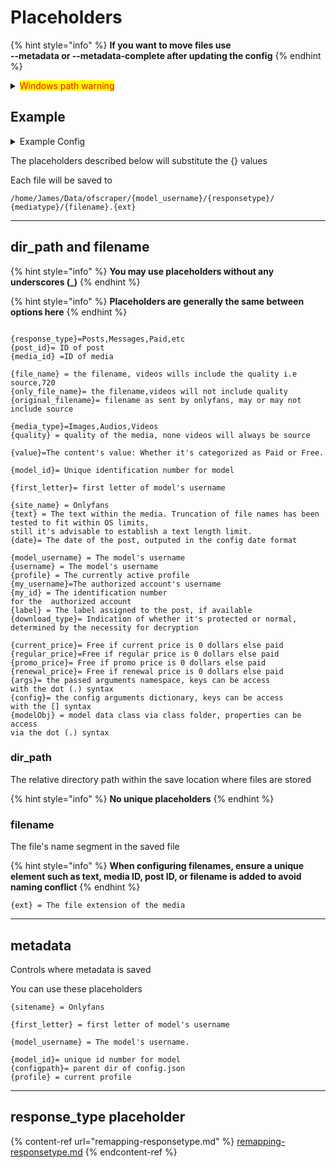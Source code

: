 # Placeholders

{% hint style="info" %}
**If you want to move files use** \
**--metadata or --metadata-complete after updating the config**
{% endhint %}

<details>

<summary><mark style="color:red;">Windows path warning</mark></summary>

<mark style="color:red;">**`\ should be escaped or replaced with a \\ or /`**</mark>

<mark style="color:red;">**`Not doing this could lead to an error`**</mark>

<mark style="color:red;">**`Examples:`**</mark>

```
C:\Users\John.config\ofscraper\bin\ffmpeg.exe => 
```

```
C:\Users\John.config\ofscraper\bin\ffmpeg.exe => 
C:/Users/John.config/ofscraper/bin/ffmpeg.exe
```

</details>

## Example

<details>

<summary>Example Config</summary>

```json
{
    "config": {
        "main_profile": "main_profile",
        "metadata": "{configpath}/{profile}/.data/{model_username}_{model_id}",
        "discord": "",
        "file_options": {
            "save_location": "/home/james/Data/ofscraper",
            "dir_format": "/{model_username}/{responsetype}/{mediatype}/",
            "file_format": "{filename}.{ext}",
            "textlength": 0,
            "space-replacer": " ",
            "date": "MM-DD-YYYY",
            "text_type_default": "letter",
            "truncation_default": true
        },
        "download_options": {
            "file_size_limit": 0,
            "file_size_min": 0,
            "filter": [
                "Images",
                "Audios",
                "Videos"
            ],
            "auto_resume": false,
            "system_free_min": 0,
            "number_retries": 10
        },
        "binary_options": {
            "mp4decrypt": "//home/james/.config/ofscraper/bin/mp4decrypt",
            "ffmpeg": "//home/james/.config/ofscraper/bin/ffmpeg"
        },
        "cdm_options": {
            "private-key": "//home/james/.config/ofscraper/device/private_key.pem",
            "client-id": "//home/james/.config/ofscraper/device/client_id.bin",
            "key-mode-default": "manual",
            "keydb_api": ""
        },
        "performance_options": {
            "download-sems": 10,
            "threads": 10
        },
        "advanced_options": {
            "code-execution": true,
            "dynamic-mode-default": "dc",
            "backend": "aio",
            "downloadbars": false,
            "cache-mode": "sqlite",
            "appendlog": false,
            "custom_values":null
            "sanitize_text": false,
            "avatar": true,
            "temp_dir": null
        },
        "responsetype": {
            "timeline": "Posts",
            "message": "Messages",
            "archived": "Archived",
            "paid": "Messages",
            "stories": "Stories",
            "highlights": "Stories",
            "profile": "Profile",
            "pinned": "Posts"
        }
    }
}
```



</details>

The placeholders described below will substitute the {} values

Each file will be saved to&#x20;

```
/home/James/Data/ofscraper/{model_username}/{responsetype}/
{mediatype}/{filename}.{ext}
```

***

## dir\_path and filename



{% hint style="info" %}
**You may use placeholders without any underscores (\_)**
{% endhint %}

{% hint style="info" %}
**Placeholders are generally the same between options here**
{% endhint %}

```

{response_type}=Posts,Messages,Paid,etc
{post_id}= ID of post
{media_id} =ID of media

{file_name} = the filename, videos wills include the quality i.e source,720
{only_file_name}= the filename,videos will not include quality
{original_filename}= filename as sent by onlyfans, may or may not include source

{media_type}=Images,Audios,Videos
{quality} = quality of the media, none videos will always be source

{value}=The content's value: Whether it's categorized as Paid or Free.

{model_id}= Unique identification number for model

{first_letter}= first letter of model's username

{site_name} = Onlyfans
{text} = The text within the media. Truncation of file names has been tested to fit within OS limits, 
still it's advisable to establish a text length limit.
{date}= The date of the post, outputed in the config date format

{model_username} = The model's username
{username} = The model's username
{profile} = The currently active profile
{my_username}=The authorized account's username
{my_id} = The identification number 
for the  authorized account
{label} = The label assigned to the post, if available
{download_type}= Indication of whether it's protected or normal, 
determined by the necessity for decryption

{current_price}= Free if current price is 0 dollars else paid
{regular_price}=Free if regular price is 0 dollars else paid
{promo_price}= Free if promo price is 0 dollars else paid
{renewal_price}= Free if renewal price is 0 dollars else paid
{args}= the passed arguments namespace, keys can be access 
with the dot (.) syntax
{config}= the config arguments dictionary, keys can be access 
with the [] syntax
{modelObj} = model data class via class folder, properties can be access 
via the dot (.) syntax
```

### dir\_path

The  relative directory path within the save location where files are stored

{% hint style="info" %}
**No unique placeholders**
{% endhint %}



### filename

The file's name segment in the saved file

{% hint style="info" %}
**When configuring filenames, ensure a unique element such as text, media ID, post ID, or filename is added to avoid naming conflict**
{% endhint %}

```
{ext} = The file extension of the media
```

***

## metadata

Controls where metadata is saved

You can use these placeholders

```
{sitename} = Onlyfans

{first_letter} = first letter of model's username

{model_username} = The model's username.

{model_id}= unique id number for model
{configpath}= parent dir of config.json
{profile} = current profile 

```

***

## response\_type placeholder

{% content-ref url="remapping-responsetype.md" %}
[remapping-responsetype.md](remapping-responsetype.md)
{% endcontent-ref %}
